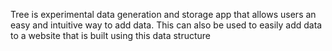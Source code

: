 Tree is experimental data generation and storage app that allows users an easy and intuitive way to add data.
This can also be used to easily add data to a website that is built using this data structure
